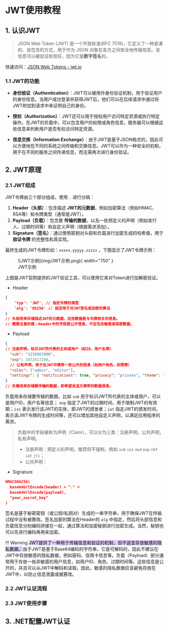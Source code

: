 # JWT使用教程

## 1. 认识JWT

>JSON Web Token (JWT) 是一个开放标准(RFC 7519)，它定义了一种紧凑的、自包含的方式，用于作为 JSON 对象在各方之间安全地传输信息。该信息可以被验证和信任，因为它是**数字签名**的。

快速访问：[JSON Web Tokens - jwt.io](https://jwt.io/) 

### 1.1 JWT的功能
- **身份验证（Authentication）**：JWT可以被用作身份验证机制，用于验证用户的身份信息。当用户成功登录并获得JWT后，他们可以在后续请求中通过将JWT附加到请求中来证明自己的身份。
	
- **授权（Authorization）**：JWT还可以用于授权用户访问特定资源或执行特定操作。在JWT的负载中，可以包含用户的权限或角色信息，服务器可以根据这些信息来判断用户是否有权访问特定资源。
	
- **信息交换（Information Exchange）**：由于JWT是基于JSON格式的，因此可以方便地在不同的系统之间传输和交换信息。JWT可以作为一种安全的机制，用于在不同的服务之间传递信息，而无需再次进行身份验证。

## 2. JWT原理
### 2.1 JWT组成
JWT令牌由三个部分组成，使用 `.` 进行分隔：

1. **Header（头部）**：包含描述 **JWT的元数据**，例如加密算法（例如HMAC、RSA等）和令牌类型（通常是JWT）。
2. **Payload（负载）**：包含要 **传输的数据**，以及一些预定义的声明（例如发行人、过期时间等）和自定义声明（根据需求添加）。
3. **Signature（签名）**：通过使用密钥对头部和负载进行加密生成的哈希值，用于 **验证令牌** 的完整性和真实性。

最终生成的JWT令牌形如：`xxxxx.yyyyy.zzzzz` ，下图显示了JWT令牌示例：

<figure markdown> 
    ![JWT示例](img/JWT示例.png){ width="750" }
    <figcaption>JWT示例</figcaption>
</figure>

上图是JWT官网提供的JWT验证工具，可以使用它来对Token进行加解密验证。

- Header
```json
{
	'typ': 'JWT', // 指定令牌的类型
	'alg': 'HS256' // 指定用于对JWT签名或加密的算法
}
// 头部用来存储描述JWT的元数据，这些数据是与令牌相关的信息。
// 需要注意的是：Header中的字段是公开信息，不应包含敏感或保密数据。
```

- Payload
```json
{
// 注册声明，标识JWT所代表的主体或用户（如ID，用户名等）
  "sub": "1234567890", 
  "exp": 1672417200,
  // 公有声明，用于在JWT中携带一些公开的信息（如用户角色、权限等）
  "roles": ["admin", "editor"], 
  "settings": { "notifications": true, "privacy": "private", "theme": "dark" }
}
// 负载用来存储要传输的数据，即希望发送方携带的数据信息。
```
负载用来存储要传输的数据，比如 `sub` 用于标识JWT所代表的主体或用户，可以是用户ID，用户名等信息； `exp` 指定了JWT的过期时间，用于限制JWT的有效期；`iss` 表示发行该JWT的实体，即JWT的颁发者；`iat` 指定JWT的颁发时间，表示该JWT令牌的生成时间等，还可以增加其他自定义声明，以满足应用程序的需求。

> 负载中的字段被称为声明（Claim），可以分为三类：注册声明，公共声明，私有声明。
> 
> - 注册声明：预定义的声明，推荐但不强制，例如 `sub` `iss` `aud` `exp` `nbf` `iat` `jti`；
> - 公共声明：


- Signature
```json
HMACSHA256(
  base64UrlEncode(header) + "." +
  base64UrlEncode(payload),
  "your_secret_key"
)
```
签名是基于秘密密钥（或公钥/私钥对）生成的一串字符串，用于确保JWT在传输过程中没有被篡改。签名加密的算法在Header的 `alg` 中指定，然后将头部信息和负载信息分别编码拼接在一起，通过算法和加密秘钥进行加密生成。当然，秘钥也可以先进行编码再用来加密。

!!! Warning
	<mark style="background: #D2B3FFA6;">JWT提供了一种用于传输信息和验证的机制，但不适宜存放敏感的隐私数据。</mark>由于JWT是基于Base64编码的字符串，它是可解码的，因此不建议在JWT中存放敏感的隐私数据，例如密码、信用卡信息等。负载（Payload）部分通常用于存放一些非敏感的用户信息，如用户ID、角色、过期时间等。这些信息是公开的，并且可以从JWT中解码和读取。因此，敏感的隐私数据应该避免存放在JWT中，以防止信息泄露或被篡改。

### 2.2 JWT认证流程


### 2.3 JWT使用步骤


## 3. .NET配置JWT认证

